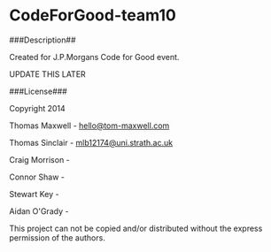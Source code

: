 CodeForGood-team10
==================

###Description##

Created for J.P.Morgans Code for Good event.

UPDATE THIS LATER

###License###

Copyright 2014 

Thomas Maxwell		-	hello@tom-maxwell.com

Thomas Sinclair 	-	mlb12174@uni.strath.ac.uk

Craig Morrison		-

Connor Shaw			- 

Stewart Key			-

Aidan O'Grady		-



This project can not be copied and/or distributed without the express permission of the authors.